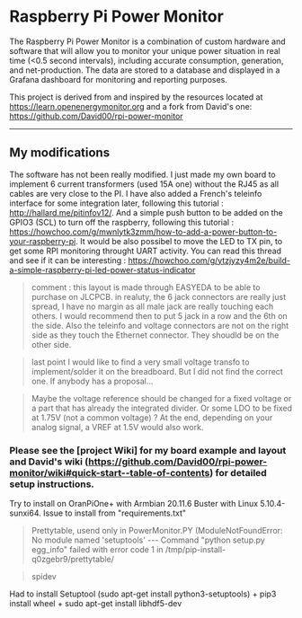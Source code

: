 # Raspberry Pi Power Monitor

The Raspberry Pi Power Monitor is a combination of custom hardware and software that will allow you to monitor your unique power situation in real time (<0.5 second intervals), including accurate consumption, generation, and net-production. The data are stored to a database and displayed in a Grafana dashboard for monitoring and reporting purposes.

This project is derived from and inspired by the resources located at https://learn.openenergymonitor.org and a fork from David's one: https://github.com/David00/rpi-power-monitor

---

## My modifications
The software has not been really modified. I just made my own board to implement 6 current transformers (used 15A one) without the RJ45 as all cables are very close to the PI. I have also added a French's teleinfo interface for some integration later, following this tutorial : http://hallard.me/pitinfov12/. And a simple push button to be added on the GPIO3 (SCL) to turn off the raspberry, following this tutorial : https://howchoo.com/g/mwnlytk3zmm/how-to-add-a-power-button-to-your-raspberry-pi. It would be also possibel to move the LED to TX pin, to get some RPI monitoring throught UART activity. You can read this thread and see if it can be interesting : https://howchoo.com/g/ytzjyzy4m2e/build-a-simple-raspberry-pi-led-power-status-indicator

> comment : this layout is made through EASYEDA to be able to purchase on JLCPCB. in realuty, the 6 jack connectors are really just spread, I have no margin as all male jack are really touching each others. I would recommend then to put 5 jack in a row and the 6th on the side. Also the teleinfo and voltage connectors are not on the right side as they touch the Ethernet connector. They shoudld be on the other side. 

> last point I would like to find a very small voltage transfo to implement/solder it on the breadboard. But I did not find the correct one. If anybody has a proposal...

> Maybe the voltage reference should be changed for a fixed voltage or a part that has already the integrated divider. Or some LDO to be fixed at 1.75V (not a common voltage) ? At the end, depending on your analog signal, a VREF at 1.5V would also work.

### Please see the [project Wiki] for my board example and layout and David's wiki (https://github.com/David00/rpi-power-monitor/wiki#quick-start--table-of-contents) for detailed setup instructions.

Try to install on OranPiOne+ with Armbian 20.11.6 Buster with Linux 5.10.4-sunxi64.
Issue to install from "requirements.txt"
> Prettytable, usend only in PowerMonitor.PY (ModuleNotFoundError: No module named 'setuptools' --- Command "python setup.py egg_info" failed with error code 1 in /tmp/pip-install-q0zgebr9/prettytable/

> spidev

Had to install Setuptool (sudo apt-get install python3-setuptools)  + pip3 install wheel + sudo apt-get install libhdf5-dev 

